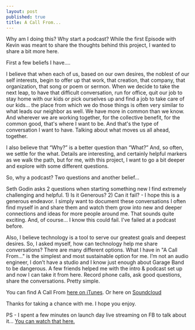 ```yaml
---
layout: post
published: true
title: A Call From...
---
```


Why am I doing this? Why start a podcast? While the first Episode with Kevin was meant to share the thoughts behind this project, I wanted to share a bit more here.

First a few beliefs I have.…

I believe that when each of us, based on our own desires, the noblest of our self interests, begin to offer up that work, that creation, that company, that organization, that song or poem or sermon. When we decide to take the next leap, to have that difficult conversation, run for office, quit our job to stay home with our kids or pick ourselves up and find a job to take care of our kids... the place from which we do those things is often very similar to what leads our neighbor as well. We have more in common than we know. And wherever we are working together, for the collective benefit, for the common good, that's where I want to be. And that's the type of conversation I want to have. Talking about what moves us all ahead, together.

I also believe that “Why?” is a better question than “What?” And, so often, we settle for the what. Details are interesting, and certainly helpful markers as we walk the path, but for me, with this project, I want to go a bit deeper and explore with some different questions.

So, why a podcast? Two questions and another belief…

Seth Godin asks 2 questions when starting something new I find extremely challenging and helpful. 1) Is it Generous? 2) Can it fail?  - I hope this is a generous endeavor. I simply want to document these conversations I often find myself in and share them and watch them grow into new and deeper connections and ideas for more people around me. That sounds quite exciting. And, of course... I know this could fail. I've failed at a podcast before.

Also, I believe technology is a tool to serve our greatest goals and deepest desires. So, I asked myself, how can technology help me share conversations? There are many different options. What I have in "A Call From..." is the simplest and most sustainable option for me. I’m not an audio engineer, I don’t have a studio and I know just enough about Garage Band to be dangerous. A few friends helped me with the intro & podcast set up and now I can take it from here. Record phone calls, ask good questions, share the conversations. Pretty simple.

You can find A Call From [here on iTunes](https://itunes.apple.com/us/podcast/a-call-from.../id1118721503?mt=2# ). Or here on [Soundcloud](https://soundcloud.com/acallfrom)

Thanks for taking a chance with me. I hope you enjoy.

PS -  I spent a few minutes on launch day live streaming on FB to talk about it… [You can watch that here.](https://www.facebook.com/1295922995/videos/10208961503296905/?pnref=story)
